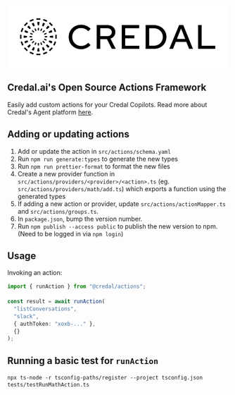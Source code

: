 ![image](assets/credal-logo.svg)

## Credal.ai's Open Source Actions Framework
Easily add custom actions for your Credal Copilots. Read more about Credal's Agent platform [here](https://www.credal.ai/products/ai-agent-platform).

## Adding or updating actions

1. Add or update the action in `src/actions/schema.yaml`
2. Run `npm run generate:types` to generate the new types
3. Run `npm run prettier-format` to format the new files
4. Create a new provider function in `src/actions/providers/<provider>/<action>.ts` (eg. `src/actions/providers/math/add.ts`) which exports a function using the generated types
5. If adding a new action or provider, update `src/actions/actionMapper.ts` and `src/actions/groups.ts`.
6. In `package.json`, bump the version number.
7. Run `npm publish --access public` to publish the new version to npm. (Need to be logged in via `npm login`)

## Usage

Invoking an action:

```ts
import { runAction } from "@credal/actions";

const result = await runAction(
  "listConversations",
  "slack",
  { authToken: "xoxb-..." },
  {}
);
```

## Running a basic test for `runAction`

```
npx ts-node -r tsconfig-paths/register --project tsconfig.json tests/testRunMathAction.ts
```
